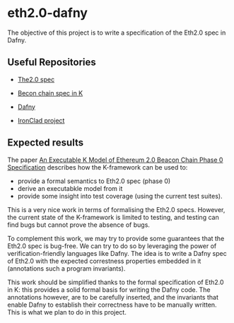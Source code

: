 # eth2.0-dafny

The objective of this project is to write a specification of the Eth2.0 spec in Dafny.

## Useful Repositories

* [The2.0 spec](https://github.com/ethereum/eth2.0-specs)

* [Becon chain spec in K](https://github.com/runtimeverification/beacon-chain-spec)

* [Dafny](https://github.com/dafny-lang/dafny)

 * [IronClad project](https://github.com/Microsoft/Ironclad/tree/master/ironfleet)

## Expected results


The paper [An Executable K Model of Ethereum 2.0 Beacon Chain Phase 0 Specification](https://github.com/runtimeverification/beacon-chain-spec/blob/master/report/bck-report.pdf) describes how the K-framework can be used to:
- provide a formal semantics to Eth2.0 spec (phase 0)
- derive an executabkle model from it
- provide some insight into test coverage (using the current test suites).

This is a very nice work in terms of formalising the Eth2.0 specs.
However, the current state of the K-framework is limited to testing, and testing can find bugs but cannot prove the absence of bugs.

To complement this work, we may try to provide some guarantees that the Eth2.0 spec is bug-free.
We can try to do so by leveraging the power of verification-friendly languages like Dafny.
The idea is to write a Dafny spec of Eth2.0 with the expected correstness properties embedded in it (annotations such a program invariants).

This work should be simplified thanks to the formal specification of Eth2.0 in K: this provides a solid formal basis for writing the Dafny code.
The annotations however, are to be carefully inserted, and the invariants that enable Dafny to establish their correctness have to be manually written. This is what we plan to do in this project.

